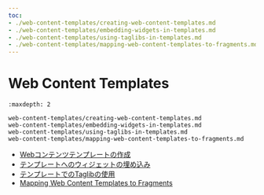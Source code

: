 ```yaml
---
toc:
- ./web-content-templates/creating-web-content-templates.md
- ./web-content-templates/embedding-widgets-in-templates.md
- ./web-content-templates/using-taglibs-in-templates.md
- ./web-content-templates/mapping-web-content-templates-to-fragments.md
---
```

# Web Content Templates

```{toctree}
:maxdepth: 2

web-content-templates/creating-web-content-templates.md
web-content-templates/embedding-widgets-in-templates.md
web-content-templates/using-taglibs-in-templates.md
web-content-templates/mapping-web-content-templates-to-fragments.md
```

- [Webコンテンツテンプレートの作成](./web-content-templates/creating-web-content-templates.md)
- [テンプレートへのウィジェットの埋め込み](./web-content-templates/embedding-widgets-in-templates.md)
- [テンプレートでのTaglibの使用](./web-content-templates/using-taglibs-in-templates.md)
- [Mapping Web Content Templates to Fragments](./web-content-templates/mapping-web-content-templates-to-fragments.md)
